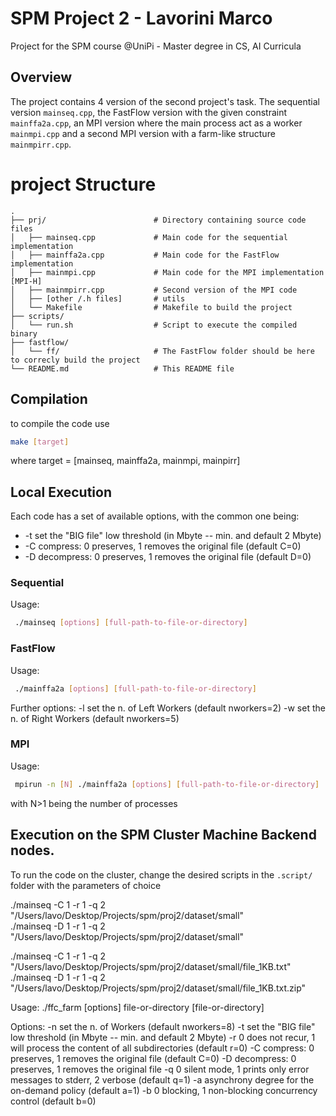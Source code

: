 # SPM Project 2 - Lavorini Marco

Project for the SPM course @UniPi - Master degree in CS, AI Curricula

## Overview

The project contains 4 version of the second project's task. The sequential version `mainseq.cpp`, the FastFlow version with the given constraint `mainffa2a.cpp`, an MPI version where the main process act as a worker `mainmpi.cpp` and a second MPI version with a farm-like structure `mainmpirr.cpp`.


# project Structure

```plaintext
.
├── prj/                        # Directory containing source code files
│   ├── mainseq.cpp             # Main code for the sequential implementation
│   ├── mainffa2a.cpp           # Main code for the FastFlow implementation
│   ├── mainmpi.cpp             # Main code for the MPI implementation [MPI-H]
│   ├── mainmpirr.cpp           # Second version of the MPI code
│   ├── [other /.h files]       # utils
│   └── Makefile                # Makefile to build the project
├── scripts/
│   └── run.sh                  # Script to execute the compiled binary
├── fastflow/
│   └── ff/                     # The FastFlow folder should be here to correcly build the project
└── README.md                   # This README file
```

## Compilation
to compile the code use

```bash
make [target]
```
where target = [mainseq, mainffa2a, mainmpi, mainpirr]

## Local Execution 

Each code has a set of available options, with the common one being:
 - -t set the "BIG file" low threshold (in Mbyte -- min. and default 2 Mbyte)
 - -C compress: 0 preserves, 1 removes the original file (default C=0)
 - -D decompress: 0 preserves, 1 removes the original file (default D=0)

### Sequential

Usage:
```bash
 ./mainseq [options] [full-path-to-file-or-directory]
```

### FastFlow

Usage:
```bash
 ./mainffa2a [options] [full-path-to-file-or-directory]
```
Further options:
 -l set the n. of Left Workers (default nworkers=2)
 -w set the n. of Right Workers (default nworkers=5)

### MPI

Usage:
```bash
 mpirun -n [N] ./mainffa2a [options] [full-path-to-file-or-directory]
```

with N>1 being the number of processes




## Execution on the SPM Cluster Machine Backend nodes.

To run the code on the cluster, change the desired scripts in the `.script/` folder with the parameters of choice










./mainseq -C 1 -r 1 -q 2 "/Users/lavo/Desktop/Projects/spm/proj2/dataset/small"  
./mainseq -D 1 -r 1 -q 2 "/Users/lavo/Desktop/Projects/spm/proj2/dataset/small"  

./mainseq -C 1 -r 1 -q 2 "/Users/lavo/Desktop/Projects/spm/proj2/dataset/small/file_1KB.txt" 
./mainseq -D 1 -r 1 -q 2 "/Users/lavo/Desktop/Projects/spm/proj2/dataset/small/file_1KB.txt.zip" 

Usage: ./ffc_farm [options] file-or-directory [file-or-directory]

Options:
 -n set the n. of Workers (default nworkers=8)
 -t set the "BIG file" low threshold (in Mbyte -- min. and default 2 Mbyte)
 -r 0 does not recur, 1 will process the content of all subdirectories (default r=0)
 -C compress: 0 preserves, 1 removes the original file (default C=0)
 -D decompress: 0 preserves, 1 removes the original file
 -q 0 silent mode, 1 prints only error messages to stderr, 2 verbose (default q=1)
 -a asynchrony degree for the on-demand policy (default a=1)
 -b 0 blocking, 1 non-blocking concurrency control (default b=0)

